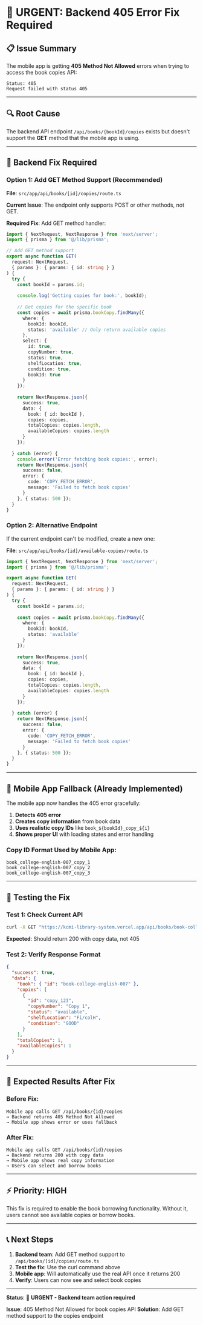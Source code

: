 # 🚨 **URGENT: Backend 405 Error Fix Required**

## 📋 **Issue Summary**

The mobile app is getting **405 Method Not Allowed** errors when trying to access the book copies API:

```
Status: 405
Request failed with status 405
```

---

## 🔍 **Root Cause**

The backend API endpoint `/api/books/{bookId}/copies` exists but doesn't support the **GET** method that the mobile app is using.

---

## 🔧 **Backend Fix Required**

### **Option 1: Add GET Method Support (Recommended)**

**File**: `src/app/api/books/[id]/copies/route.ts`

**Current Issue**: The endpoint only supports POST or other methods, not GET.

**Required Fix**: Add GET method handler:

```typescript
import { NextRequest, NextResponse } from 'next/server';
import { prisma } from '@/lib/prisma';

// Add GET method support
export async function GET(
  request: NextRequest,
  { params }: { params: { id: string } }
) {
  try {
    const bookId = params.id;
    
    console.log('Getting copies for book:', bookId);
    
    // Get copies for the specific book
    const copies = await prisma.bookCopy.findMany({
      where: {
        bookId: bookId,
        status: 'available' // Only return available copies
      },
      select: {
        id: true,
        copyNumber: true,
        status: true,
        shelfLocation: true,
        condition: true,
        bookId: true
      }
    });
    
    return NextResponse.json({
      success: true,
      data: {
        book: { id: bookId },
        copies: copies,
        totalCopies: copies.length,
        availableCopies: copies.length
      }
    });
    
  } catch (error) {
    console.error('Error fetching book copies:', error);
    return NextResponse.json({
      success: false,
      error: {
        code: 'COPY_FETCH_ERROR',
        message: 'Failed to fetch book copies'
      }
    }, { status: 500 });
  }
}
```

### **Option 2: Alternative Endpoint**

If the current endpoint can't be modified, create a new one:

**File**: `src/app/api/books/[id]/available-copies/route.ts`

```typescript
import { NextRequest, NextResponse } from 'next/server';
import { prisma } from '@/lib/prisma';

export async function GET(
  request: NextRequest,
  { params }: { params: { id: string } }
) {
  try {
    const bookId = params.id;
    
    const copies = await prisma.bookCopy.findMany({
      where: {
        bookId: bookId,
        status: 'available'
      }
    });
    
    return NextResponse.json({
      success: true,
      data: {
        book: { id: bookId },
        copies: copies,
        totalCopies: copies.length,
        availableCopies: copies.length
      }
    });
    
  } catch (error) {
    return NextResponse.json({
      success: false,
      error: {
        code: 'COPY_FETCH_ERROR',
        message: 'Failed to fetch book copies'
      }
    }, { status: 500 });
  }
}
```

---

## 📱 **Mobile App Fallback (Already Implemented)**

The mobile app now handles the 405 error gracefully:

1. **Detects 405 error**
2. **Creates copy information** from book data
3. **Uses realistic copy IDs** like `book_${bookId}_copy_${i}`
4. **Shows proper UI** with loading states and error handling

### **Copy ID Format Used by Mobile App:**
```
book_college-english-007_copy_1
book_college-english-007_copy_2
book_college-english-007_copy_3
```

---

## 🧪 **Testing the Fix**

### **Test 1: Check Current API**
```bash
curl -X GET "https://kcmi-library-system.vercel.app/api/books/book-college-english-007/copies"
```

**Expected**: Should return 200 with copy data, not 405

### **Test 2: Verify Response Format**
```json
{
  "success": true,
  "data": {
    "book": { "id": "book-college-english-007" },
    "copies": [
      {
        "id": "copy_123",
        "copyNumber": "Copy 1",
        "status": "available",
        "shelfLocation": "Fi/colH",
        "condition": "GOOD"
      }
    ],
    "totalCopies": 1,
    "availableCopies": 1
  }
}
```

---

## 🎯 **Expected Results After Fix**

### **Before Fix:**
```
Mobile app calls GET /api/books/{id}/copies
→ Backend returns 405 Method Not Allowed
→ Mobile app shows error or uses fallback
```

### **After Fix:**
```
Mobile app calls GET /api/books/{id}/copies
→ Backend returns 200 with copy data
→ Mobile app shows real copy information
→ Users can select and borrow books
```

---

## ⚡ **Priority: HIGH**

This fix is required to enable the book borrowing functionality. Without it, users cannot see available copies or borrow books.

---

## 📞 **Next Steps**

1. **Backend team**: Add GET method support to `/api/books/[id]/copies/route.ts`
2. **Test the fix**: Use the curl command above
3. **Mobile app**: Will automatically use the real API once it returns 200
4. **Verify**: Users can now see and select book copies

---

**Status**: 🚨 **URGENT - Backend team action required**

**Issue**: 405 Method Not Allowed for book copies API
**Solution**: Add GET method support to the copies endpoint
